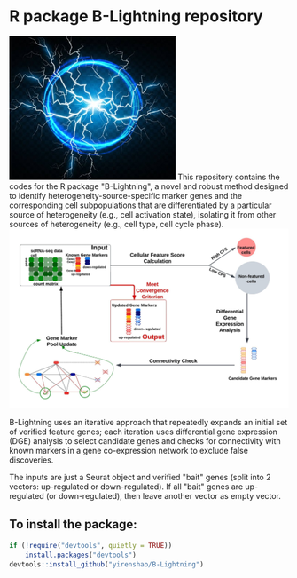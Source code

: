 # R package B-Lightning repository
<img src="https://github.com/yirenshao/B-Lightning/blob/master/blightning.jpg?raw=true" width="300">
This repository contains the codes for the R package "B-Lightning", a novel and robust method designed to identify
heterogeneity-source-specific marker genes and the corresponding cell subpopulations that
are differentiated by a particular source of heterogeneity (e.g., cell activation state), isolating
it from other sources of heterogeneity (e.g., cell type, cell cycle phase).

<img src="https://github.com/yirenshao/B-Lightning/blob/master/blightning_workflow.jpeg?raw=true">

B-Lightning uses an iterative approach that repeatedly expands an initial set of verified feature genes; each iteration
uses differential gene expression (DGE) analysis to select candidate genes and checks
for connectivity with known markers in a gene co-expression network to exclude false discoveries.

The inputs are just a Seurat object and verified "bait" genes (split into 2 vectors: up-regulated or down-regulated). If all "bait" genes are up-regulated (or down-regulated), then leave another vector as empty vector.


## To install the package:
  
```R
if (!require("devtools", quietly = TRUE))
    install.packages("devtools")
devtools::install_github("yirenshao/B-Lightning")
```
